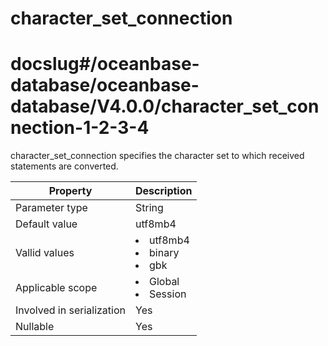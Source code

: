 character_set_connection
=============================================
# docslug#/oceanbase-database/oceanbase-database/V4.0.0/character_set_connection-1-2-3-4
character_set_connection specifies the character set to which received statements are converted.


| **Property**              | **Description** |
|---------------------------|-----------------------------------------------------------------------------------------------------------------------------------------------------|
| Parameter type            | String |
| Default value             | utf8mb4 |
| Vallid values             | <li> utf8mb4   <li> binary   <li> gbk |
| Applicable scope          | <li> Global   <li> Session |
| Involved in serialization | Yes |
| Nullable                  | Yes |



